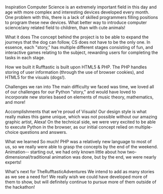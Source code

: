 Inspiration
Computer Science is an extremely important field in this day and age with more complex and interesting devices developed every month. One problem with this, there is a lack of skilled programmers filling positions to program these new devices. What better way to introduce computer science/any related field to children, than with cute animals!

What it does
The concept behind the project is to be able to expand the journeys that the dog can follow, CS does not have to be the only one. In essence, each "story," has multiple different stages consisting of fun, and interactive games relating to the subject, rewarding users for completing the tasks in each stage.

How we built it
Rufftastic is built upon HTML5 & PHP. The PHP handles storing of user information (through the use of browser cookies), and HTML5 for the visuals (dogs!).

Challenges we ran into
The main difficulty we faced was time, we loved all of our challenges for our Python "story," and would have loved to incorporate new stories based on elements of music theory, mathematics, and more!

Accomplishments that we're proud of
Visuals! Our design style is what really makes this game unique, which was not possible without our amazing graphic artist, Alexa! On the technical side, we were very excited to be able to execute Python in the browser, as our initial concept relied on multiple-choice questions and answers.

What we learned
So much! PHP was a relatively new language to most of us, so we really were able to grasp the concepts by the end of the weekend. Animation-- starting out, we had only known little about how two-dimensional/traditional animation was done, but by the end, we were nearly experts!

What's next for TheRufftasticAdventures
We intend to add as many stories as we see a need for! We really wish we could have developed more of them to show, but will definitely continue to pursue more of them outside of the hackathon!
